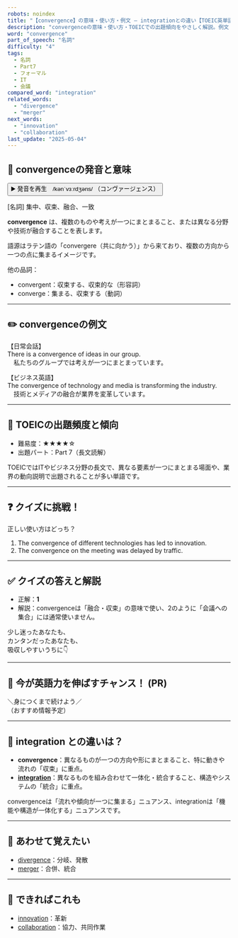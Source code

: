 ```yaml
---
robots: noindex
title: "【convergence】の意味・使い方・例文 ― integrationとの違い【TOEIC英単語】"
description: "convergenceの意味・使い方・TOEICでの出題傾向をやさしく解説。例文・クイズ付きでintegrationとの違いもわかりやすく学べます。"
word: "convergence"
part_of_speech: "名詞"
difficulty: "4"
tags:
  - 名詞
  - Part7
  - フォーマル
  - IT
  - 会議
compared_word: "integration"
related_words:
  - "divergence"
  - "merger"
next_words:
  - "innovation"
  - "collaboration"
last_update: "2025-05-04"
---
```


## 🔰 convergenceの発音と意味

<button class="play-audio" onclick="playTTS('convergence')">
  <span class="play-audio-main">
    ▶️ 発音を再生　/kənˈvɜːrdʒəns/
  </span>
  <span class="play-audio-sub">
    （コンヴァージェンス）
  </span>
</button>

[名詞] 集中、収束、融合、一致

**convergence** は、複数のものや考えが一つにまとまること、または異なる分野や技術が融合することを表します。

語源はラテン語の「convergere（共に向かう）」から来ており、複数の方向から一つの点に集まるイメージです。

他の品詞：  
- convergent：収束する、収束的な（形容詞）
- converge：集まる、収束する（動詞）

---

## ✏️ convergenceの例文

【日常会話】  
There is a convergence of ideas in our group.  
　私たちのグループでは考えが一つにまとまっています。

【ビジネス英語】  
The convergence of technology and media is transforming the industry.  
　技術とメディアの融合が業界を変革しています。

---

## 🎯 TOEICの出題頻度と傾向

- 難易度：★★★★☆
- 出題パート：Part 7（長文読解）

TOEICではITやビジネス分野の長文で、異なる要素が一つにまとまる場面や、業界の動向説明で出題されることが多い単語です。

---

## ❓ クイズに挑戦！

正しい使い方はどっち？

1. The convergence of different technologies has led to innovation.  
2. The convergence on the meeting was delayed by traffic.

---

## ✅ クイズの答えと解説

- 正解：**1**
- 解説：convergenceは「融合・収束」の意味で使い、2のように「会議への集合」には通常使いません。

少し迷ったあなたも、  
カンタンだったあなたも、  
吸収しやすいうちに👇️

---

## 🚀 今が英語力を伸ばすチャンス！ (PR)

<div class="info-center">
＼身につくまで続けよう／<br>  
（おすすめ情報予定）
</div>

---

## 🤔  integration との違いは？

- **convergence**：異なるものが一つの方向や形にまとまること、特に動きや流れの「収束」に重点。
- **[integration](/word/integration)**：異なるものを組み合わせて一体化・統合すること、構造やシステムの「統合」に重点。

convergenceは「流れや傾向が一つに集まる」ニュアンス、integrationは「機能や構造が一体化する」ニュアンスです。

---

## 🧩 あわせて覚えたい

- [divergence](/word/divergence)：分岐、発散
- [merger](/word/merger)：合併、統合

---

## 📖 できればこれも

- [innovation](/word/innovation)：革新
- [collaboration](/word/collaboration)：協力、共同作業

<!-- cvid: aid41_bid24 -->
